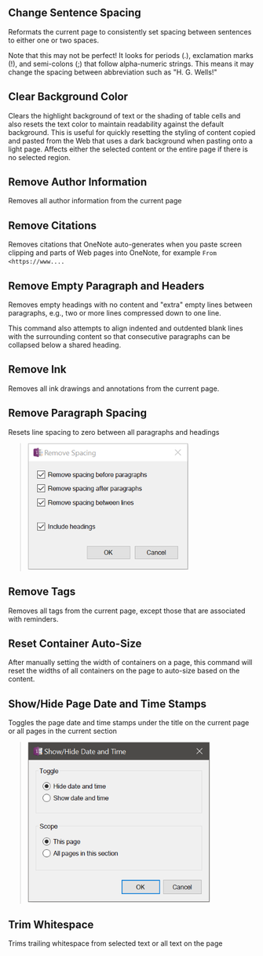 ## Change Sentence Spacing
Reformats the current page to consistently set spacing between sentences to either one or two spaces. 

Note that this may not be perfect! It looks for periods (.), exclamation marks (!), and semi-colons (;) that follow alpha-numeric strings. This means it may change the spacing between abbreviation such as "H. G. Wells!"

## Clear Background Color
Clears the highlight background of text or the shading of table cells and also resets the text color to maintain readability against the default background. This is useful for quickly resetting the styling of content copied and pasted from the Web that uses a dark background when pasting onto a light page. Affects either the selected content or the entire page if there is no selected region.

## Remove Author Information
Removes all author information from the current page

## Remove Citations
Removes citations that OneNote auto-generates when you paste screen clipping and parts 
of Web pages into OneNote, for example `From <https://www....`

## Remove Empty Paragraph and Headers
Removes empty headings with no content and "extra" empty lines between paragraphs, e.g.,
two or more lines compressed down to one line.

This command also attempts to align indented and outdented blank lines with the surrounding
content so that consecutive paragraphs can be collapsed below a shared heading.

## Remove Ink
Removes all ink drawings and annotations from the current page.

## Remove Paragraph Spacing
Resets line spacing to zero between all paragraphs and headings
> ![Favorites Menu](images/RemoveSpacing.png)

## Remove Tags
Removes all tags from the current page, except those that are associated with reminders.

## Reset Container Auto-Size
After manually setting the width of containers on a page, this command will reset the widths
of all containers on the page to auto-size based on the content.

## Show/Hide Page Date and Time Stamps
Toggles the page date and time stamps under the title on the current page or all pages in
the current section
> ![Favorites Menu](images/Dttm.png)

## Trim Whitespace
Trims trailing whitespace from selected text or all text on the page


